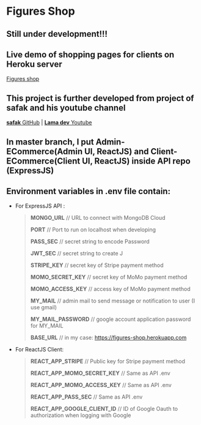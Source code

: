 # Figures Shop

## Still under development!!!

## Live demo of shopping pages for clients on Heroku server
[Figures shop](https://figures-shop.herokuapp.com/)

## This project is further developed from project of safak and his youtube channel
[**safak** GitHub](https://github.com/safak/youtube/tree/mern-ecommerce-app) | 
[**Lama dev** Youtube](https://www.youtube.com/c/LamaDev)

## In **master** branch, I put **Admin-ECommerce**(Admin UI, ReactJS) and **Client-ECommerce**(Client UI, ReactJS) inside API repo (ExpressJS)

## Environment variables in .env file contain:
- For ExpressJS API :
  >
  > **MONGO_URL**         // URL to connect with MongoDB Cloud
  > 
  > **PORT**              // Port to run on localhost when developing
  > 
  > **PASS_SEC**          // secret string to encode Password
  > 
  > **JWT_SEC**           // secret string to create J
  > 
  > **STRIPE_KEY**        // secret key of Stripe payment method
  > 
  > **MOMO_SECRET_KEY**   // secret key of MoMo payment method
  > 
  > **MOMO_ACCESS_KEY**   // access key of MoMo payment method
  > 
  > **MY_MAIL**           // admin mail to send message or notification to user (I use gmail)
  > 
  > **MY_MAIL_PASSWORD**  // google account application password for MY_MAIL
  > 
  > **BASE_URL**          // in my case: https://figures-shop.herokuapp.com 

- For ReactJS Client:
  >
  > **REACT_APP_STRIPE**            // Public key for Stripe payment method
  > 
  > **REACT_APP_MOMO_SECRET_KEY**   // Same as API .env
  > 
  > **REACT_APP_MOMO_ACCESS_KEY**   // Same as API .env
  > 
  > **REACT_APP_PASS_SEC**          // Same as API .env
  > 
  > **REACT_APP_GOOGLE_CLIENT_ID**  // ID of Google Oauth to authorization when logging with Google
